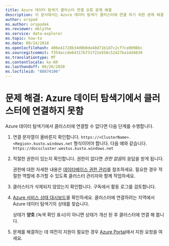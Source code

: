 ```yaml
---
title: Azure 데이터 탐색기 클러스터 연결 오류 문제 해결
description: 이 문서에서는 Azure 데이터 탐색기 클러스터에 연결 하기 위한 문제 해결 단계를 설명 합니다.
author: orspod
ms.author: orspodek
ms.reviewer: mblythe
ms.service: data-explorer
ms.topic: how-to
ms.date: 09/24/2018
ms.openlocfilehash: 406e41728b34d0b0de48d71b1d7c2cf7ce0098bc
ms.sourcegitcommit: f354accde64317b731f21e558c52427ba1dd4830
ms.translationtype: MT
ms.contentlocale: ko-KR
ms.lasthandoff: 08/26/2020
ms.locfileid: "88874106"
---
```

# <a name="troubleshoot-failure-to-connect-to-a-cluster-in-azure-data-explorer"></a>문제 해결: Azure 데이터 탐색기에서 클러스터에 연결하지 못함

Azure 데이터 탐색기에서 클러스터에 연결할 수 없다면 다음 단계를 수행합니다.

1. 연결 문자열이 올바른지 확인합니다. `https://<ClusterName>.<Region>.kusto.windows.net` 형식이어야 합니다. 다음 예와 같습니다. `https://docscluster.westus.kusto.windows.net`

1. 적절한 권한이 있는지 확인합니다. 권한이 없다면 *권한 없음*의 응답을 받게 됩니다.

    권한에 대한 자세한 내용은 [데이터베이스 권한 관리](manage-database-permissions.md)를 참조하세요. 필요한 경우 적절한 역할에 추가할 수 있도록 클러스터 관리자와 함께 작업하세요.

1. 클러스터가 삭제되지 않았는지 확인합니다. 구독에서 활동 로그를 검토합니다.

1. [Azure 서비스 상태 대시보드](https://azure.microsoft.com/status/)를 확인하세요. 클러스터에 연결하려는 지역에서 Azure 데이터 탐색기의 상태를 찾습니다.

    상태가 **양호** (녹색 확인 표시)이 아니면 상태가 개선 된 후 클러스터에 연결 해 봅니다.

1. 문제를 해결하는 데 여전히 지원이 필요한 경우 [Azure Portal](https://portal.azure.com/#blade/Microsoft_Azure_Support/HelpAndSupportBlade/overview)에서 지원 요청을 여세요.